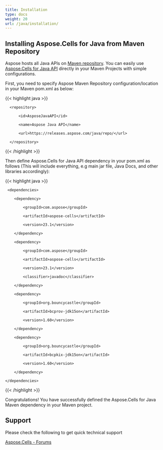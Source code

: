 ```yaml
---
title: Installation
type: docs
weight: 20
url: /java/installation/
---
```


## **Installing Aspose.Cells for Java from Maven Repository**

Aspose hosts all Java APIs on [Maven repository](https://releases.aspose.com/java/repo/). You can easily use [Aspose.Cells for Java API](https://releases.aspose.com/cells/java/) directly in your Maven Projects with simple configurations.

First, you need to specify Aspose Maven Repository configuration/location in your Maven pom.xml as below:

{{< highlight java >}}

 <repositories>

      <repository>

          <id>AsposeJavaAPI</id>

          <name>Aspose Java API</name>

          <url>https://releases.aspose.com/java/repo/</url>

      </repository>

</repositories>

{{< /highlight >}}

Then define Aspose.Cells for Java API dependency in your pom.xml as follows (This will include everything, e.g main jar file, Java Docs, and other libraries accordingly):

{{< highlight java >}}

     <dependencies>

        <dependency>

            <groupId>com.aspose</groupId>

            <artifactId>aspose-cells</artifactId>

            <version>23.1</version>

        </dependency>

        <dependency>

            <groupId>com.aspose</groupId>

            <artifactId>aspose-cells</artifactId>

            <version>23.1</version>

            <classifier>javadoc</classifier>

        </dependency>

        <dependency>

            <groupId>org.bouncycastle</groupId>

            <artifactId>bcprov-jdk15on</artifactId>

            <version>1.60</version>

        </dependency>        

        <dependency>

            <groupId>org.bouncycastle</groupId>

            <artifactId>bcpkix-jdk15on</artifactId>

            <version>1.60</version>

        </dependency>        

    </dependencies>

{{< /highlight >}}

Congratulations! You have successfully defined the Aspose.Cells for Java Maven dependency in your Maven project.

## **Support**

Please check the following to get quick technical support

[Aspose.Cells - Forums](https://forum.aspose.com/c/cells/9)
